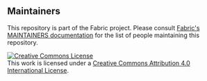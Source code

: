 ## Maintainers

This repository is part of the Fabric project.
Please consult [Fabric's MAINTAINERS documentation](https://github.com/hyperledger/fabric/blob/master/docs/source/MAINTAINERS.rst) for the list of people maintaining this repository.

<a rel="license" href="http://creativecommons.org/licenses/by/4.0/"><img alt="Creative Commons License" style="border-width:0" src="https://i.creativecommons.org/l/by/4.0/88x31.png" /></a><br />This work is licensed under a <a rel="license" href="http://creativecommons.org/licenses/by/4.0/">Creative Commons Attribution 4.0 International License</a>.
